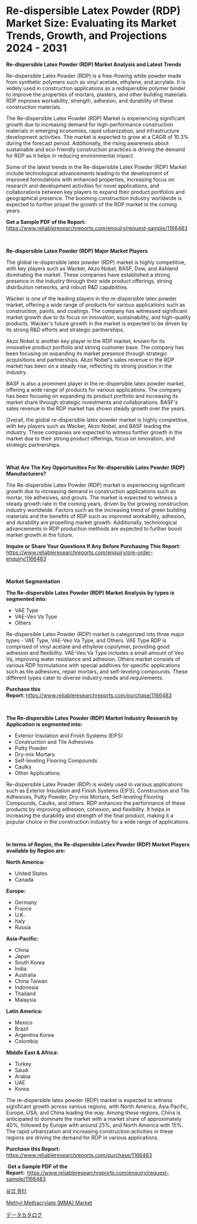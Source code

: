 <p><h1>Re-dispersible Latex Powder (RDP) Market Size: Evaluating its Market Trends, Growth, and Projections 2024 - 2031</h1></p><p><strong>Re-dispersible Latex Powder (RDP) Market Analysis and Latest Trends</strong></p>
<p><p>Re-dispersible Latex Powder (RDP) is a free-flowing white powder made from synthetic polymers such as vinyl acetate, ethylene, and acrylate. It is widely used in construction applications as a redispersible polymer binder to improve the properties of mortars, plasters, and other building materials. RDP improves workability, strength, adhesion, and durability of these construction materials.</p><p>The Re-dispersible Latex Powder (RDP) Market is experiencing significant growth due to increasing demand for high-performance construction materials in emerging economies, rapid urbanization, and infrastructure development activities. The market is expected to grow at a CAGR of 10.3% during the forecast period. Additionally, the rising awareness about sustainable and eco-friendly construction practices is driving the demand for RDP as it helps in reducing environmental impact.</p><p>Some of the latest trends in the Re-dispersible Latex Powder (RDP) Market include technological advancements leading to the development of improved formulations with enhanced properties, increasing focus on research and development activities for novel applications, and collaborations between key players to expand their product portfolios and geographical presence. The booming construction industry worldwide is expected to further propel the growth of the RDP market in the coming years.</p></p>
<p><strong>Get a Sample PDF of the Report:&nbsp;</strong> <a href="https://www.reliableresearchreports.com/enquiry/request-sample/1166483">https://www.reliableresearchreports.com/enquiry/request-sample/1166483</a></p>
<p>&nbsp;</p>
<p><strong>Re-dispersible Latex Powder (RDP) Major Market Players</strong></p>
<p><p>The global re-dispersible latex powder (RDP) market is highly competitive, with key players such as Wacker, Akzo Nobel, BASF, Dow, and Ashland dominating the market. These companies have established a strong presence in the industry through their wide product offerings, strong distribution networks, and robust R&D capabilities.</p><p>Wacker is one of the leading players in the re-dispersible latex powder market, offering a wide range of products for various applications such as construction, paints, and coatings. The company has witnessed significant market growth due to its focus on innovation, sustainability, and high-quality products. Wacker's future growth in the market is expected to be driven by its strong R&D efforts and strategic partnerships.</p><p>Akzo Nobel is another key player in the RDP market, known for its innovative product portfolio and strong customer base. The company has been focusing on expanding its market presence through strategic acquisitions and partnerships. Akzo Nobel's sales revenue in the RDP market has been on a steady rise, reflecting its strong position in the industry.</p><p>BASF is also a prominent player in the re-dispersible latex powder market, offering a wide range of products for various applications. The company has been focusing on expanding its product portfolio and increasing its market share through strategic investments and collaborations. BASF's sales revenue in the RDP market has shown steady growth over the years.</p><p>Overall, the global re-dispersible latex powder market is highly competitive, with key players such as Wacker, Akzo Nobel, and BASF leading the industry. These companies are expected to witness further growth in the market due to their strong product offerings, focus on innovation, and strategic partnerships.</p></p>
<p>&nbsp;</p>
<p><strong>What Are The Key Opportunities For Re-dispersible Latex Powder (RDP) Manufacturers?</strong></p>
<p><p>The Re-dispersible Latex Powder (RDP) market is experiencing significant growth due to increasing demand in construction applications such as mortar, tile adhesives, and grouts. The market is expected to witness a steady growth rate in the coming years, driven by the growing construction industry worldwide. Factors such as the increasing trend of green building materials and the benefits of RDP such as improved workability, adhesion, and durability are propelling market growth. Additionally, technological advancements in RDP production methods are expected to further boost market growth in the future.</p></p>
<p><strong>Inquire or Share Your Questions If Any Before Purchasing This Report:</strong> <a href="https://www.reliableresearchreports.com/enquiry/pre-order-enquiry/1166483">https://www.reliableresearchreports.com/enquiry/pre-order-enquiry/1166483</a></p>
<p>&nbsp;</p>
<p><strong>Market Segmentation</strong></p>
<p><strong>The Re-dispersible Latex Powder (RDP) Market Analysis by types is segmented into:</strong></p>
<p><ul><li>VAE Type</li><li>VAE-Veo Va Type</li><li>Others</li></ul></p>
<p><p>Re-dispersible Latex Powder (RDP) market is categorized into three major types - VAE Type, VAE-Veo Va Type, and Others. VAE Type RDP is comprised of vinyl acetate and ethylene copolymer, providing good adhesion and flexibility. VAE-Veo Va Type includes a small amount of Veo Va, improving water resistance and adhesion. Others market consists of various RDP formulations with special additives for specific applications such as tile adhesives, repair mortars, and self-leveling compounds. These different types cater to diverse industry needs and requirements.</p></p>
<p><strong>Purchase this Report:&nbsp;</strong><a href="https://www.reliableresearchreports.com/purchase/1166483">https://www.reliableresearchreports.com/purchase/1166483</a></p>
<p>&nbsp;</p>
<p><strong>The Re-dispersible Latex Powder (RDP) Market Industry Research by Application is segmented into:</strong></p>
<p><ul><li>Exterior Insulation and Finish Systems (EIFS)</li><li>Construction and Tile Adhesives</li><li>Putty Powder</li><li>Dry-mix Mortars</li><li>Self-leveling Flooring Compounds</li><li>Caulks</li><li>Other Applications</li></ul></p>
<p><p>Re-dispersible Latex Powder (RDP) is widely used in various applications such as Exterior Insulation and Finish Systems (EIFS), Construction and Tile Adhesives, Putty Powder, Dry-mix Mortars, Self-leveling Flooring Compounds, Caulks, and others. RDP enhances the performance of these products by improving adhesion, cohesion, and flexibility. It helps in increasing the durability and strength of the final product, making it a popular choice in the construction industry for a wide range of applications.</p></p>
<p>&nbsp;</p>
<p><strong>In terms of Region, the Re-dispersible Latex Powder (RDP) Market Players available by Region are:</strong></p>
<p>
    <p> <strong> North America: </strong>
        <ul>
            <li>United States</li>
            <li>Canada</li>
        </ul>
        </p> 
    <p> <strong> Europe: </strong>
        <ul>
            <li>Germany</li>
            <li>France</li>
            <li>U.K.</li>
            <li>Italy</li>
            <li>Russia</li>
        </ul>
        </p> 
    <p> <strong> Asia-Pacific: </strong>
        <ul>
            <li>China</li>
            <li>Japan</li>
            <li>South Korea</li>
            <li>India</li>
            <li>Australia</li>
            <li>China Taiwan</li>
            <li>Indonesia</li>
            <li>Thailand</li>
            <li>Malaysia</li>
        </ul>
        </p> 
    <p> <strong> Latin America: </strong>
        <ul>
            <li>Mexico</li>
            <li>Brazil</li>
            <li>Argentina Korea</li>
            <li>Colombia</li>
        </ul>
        </p> 
    <p> <strong> Middle East & Africa: </strong>
        <ul>
            <li>Turkey</li>
            <li>Saudi</li>
            <li>Arabia</li>
            <li>UAE</li>
            <li>Korea</li>
        </ul>
    </p>
    </p>
<p><p>The re-dispersible latex powder (RDP) market is expected to witness significant growth across various regions, with North America, Asia Pacific, Europe, USA, and China leading the way. Among these regions, China is anticipated to dominate the market with a market share of approximately 40%, followed by Europe with around 25%, and North America with 15%. The rapid urbanization and increasing construction activities in these regions are driving the demand for RDP in various applications.</p></p>
<p><strong>Purchase this Report: </strong><a href="https://www.reliableresearchreports.com/purchase/1166483">https://www.reliableresearchreports.com/purchase/1166483</a></p>
<p>&nbsp;<strong>Get a Sample PDF of the Report:&nbsp;&nbsp;</strong><a href="https://www.reliableresearchreports.com/enquiry/request-sample/1166483">https://www.reliableresearchreports.com/enquiry/request-sample/1166483</a></p>
<p><strong></strong></p>
<p><p><a href="https://github.com/jntpkh496620/Market-Research-Report-List-1/blob/main/6082570206.md">유압 필터</a></p><p><a href="https://github.com/NorbertYates/Market-Research-Report-List-4/blob/main/methyl-methacrylate-mma-market.md">Methyl Methacrylate (MMA) Market</a></p><p><a href="https://github.com/lababdou/Market-Research-Report-List-3/blob/main/7460302514.md">データカタログ</a></p></p>